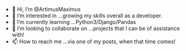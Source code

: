 - 👋 Hi, I’m @ArtimusMaximus
- 👀 I’m interested in ...growing my skills overall as a developer.
- 🌱 I’m currently learning ...Python3/Django/Pandas
- 💞️ I’m looking to collaborate on ...projects that I can be of assistance with!
- 📫 How to reach me ...via one of my posts, when that time comes!

<!---
ArtimusMaximus/ArtimusMaximus is a ✨ special ✨ repository because its `README.md` (this file) appears on your GitHub profile.
You can click the Preview link to take a look at your changes.
--->

